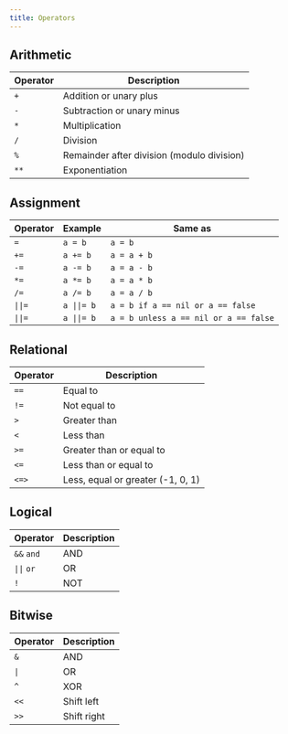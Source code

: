 ```yaml
---
title: Operators
---
```


## Arithmetic

| Operator | Description                                |
| -------- | ------------------------------------------ |
| `+`      | Addition or unary plus                     |
| `-`      | Subtraction or unary minus                 |
| `*`      | Multiplication                             |
| `/`      | Division                                   |
| `%`      | Remainder after division (modulo division) |
| `**`     | Exponentiation                             |

## Assignment

| Operator | Example     | Same as                               |
| -------- | ----------- | ------------------------------------- |
| `=`      | `a = b`     | `a = b`                               |
| `+=`     | `a += b`    | `a = a + b`                           |
| `-=`     | `a -= b`    | `a = a - b`                           |
| `*=`     | `a *= b`    | `a = a * b`                           |
| `/=`     | `a /= b`    | `a = a / b`                           |
| `\|\|=`  | `a \|\|= b` | `a = b if a == nil or a == false`     |
| `\|\|=`  | `a \|\|= b` | `a = b unless a == nil or a == false` |

## Relational

| Operator | Description                       |
| -------- | --------------------------------- |
| `==`     | Equal to                          |
| `!=`     | Not equal to                      |
| `>`      | Greater than                      |
| `<`      | Less than                         |
| `>=`     | Greater than or equal to          |
| `<=`     | Less than or equal to             |
| `<=>`    | Less, equal or greater (-1, 0, 1) |

## Logical

| Operator      | Description |
| ------------- | ----------- |
| `&&` `and`    | AND         |
| `\|\|` `or`   | OR          |
| `!`           | NOT         |

## Bitwise

| Operator | Description |
| -------- | ----------- |
| `&`      | AND         |
| `\|`     | OR          |
| `^`      | XOR         |
| `<<`     | Shift left  |
| `>>`     | Shift right |
